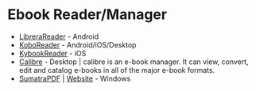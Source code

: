# Ebook Reader/Manager

* [LibreraReader](https://github.com/foobnix/LibreraReader) - Android
* [KoboReader](https://www.kobo.com/in/en/p/apps) - Android/iOS/Desktop
* [KybookReader](http://kybook-reader.com/index.html) - iOS
* [Calibre](https://github.com/kovidgoyal/calibre) - Desktop | calibre is an e-book manager. It can view, convert, edit and catalog e-books in all of the major e-book formats.
* [SumatraPDF](https://github.com/sumatrapdfreader/sumatrapdf) | [Website](http://www.sumatrapdfreader.org/) - Windows











